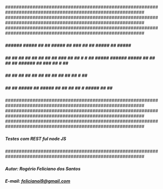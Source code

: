 ###########################################################################################################
###########################################################################################################
###########################################################################################################
#####                                                                                                 #####
#####                                                                                                 #####
#####         ######   #####   ##      ##    #####   ##   ###       ##  ##   #####   ##  #####        #####
#####        ##       ##      ##      ##    ##      ##   ## ##     ### ##   ##  #        #  ##        #####       ######   #####   ##      ##    ##      ##   ######    ## ###   ##  #     ##  ##### 
#####      ##       ##      ##      ##    ##      ##   ##   ##   ##  ##   ##  #      ##     ##       
#####     ##       ##      #####   ##    #####   ##   ##    ##  ##   #   #####       ##     ##        #####
#####                                                                                                 #####
#####                                                                                                 #####
###########################################################################################################
###########################################################################################################
###########################################################################################################
#####
#####                                Testes com REST ful node JS
#####
###########################################################################################################
#####
#####           Autor: Rogério Feliciano dos Santos
#####           E-mail: felicianoi9@gmail.com   
#####

